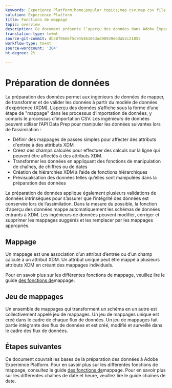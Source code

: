 ```yaml
---
keywords: Experience Platform;home;popular topics;map csv;map csv file;map csv file to xdm;map csv to xdm;ui guide;mapper;mapping;data prep;data preparation;preparing data;
solution: Experience Platform
title: Fonctions de mappage
topic: overview
description: Ce document présente l’aperçu des données dans Adobe Experience Platform.
translation-type: tm+mt
source-git-commit: db38f0666f5c945461043ad08939ebda52c21855
workflow-type: tm+mt
source-wordcount: '304'
ht-degree: 2%

---
```



# Préparation de données

La préparation des données permet aux ingénieurs de données de mapper, de transformer et de valider les données à partir du modèle de données d’expérience (XDM). L’aperçu des données s’affiche sous la forme d’une étape de &quot;mappage&quot; dans les processus d’importation de données, y compris le processus d’importation CSV. Les ingénieurs de données peuvent utiliser l’API Data Prep pour manipuler les données suivantes lors de l’assimilation :

- Définir des mappages de passes simples pour affecter des attributs d&#39;entrée à des attributs XDM
- Créez des champs calculés pour effectuer des calculs sur la ligne qui peuvent être affectés à des attributs XDM.
- Transformer les données en appliquant des fonctions de manipulation de chaînes, de chiffres ou de dates
- Création de hiérarchies XDM à l’aide de fonctions hiérarchiques
- Prévisualisation des données telles qu’elles sont manipulées dans la préparation des données

La préparation de données applique également plusieurs validations de données intrinsèques pour s’assurer que l’intégrité des données est conservée lors de l’assimilation. Dans la mesure du possible, la fonction d’aperçu des données mappe automatiquement les schémas de données entrants à XDM. Les ingénieurs de données peuvent modifier, corriger et supprimer les mappages suggérés et les remplacer par les mappages appropriés.

## Mappage

Un mappage est une association d’un attribut d’entrée ou d’un champ calculé à un attribut XDM. Un attribut unique peut être mappé à plusieurs attributs XDM en créant des mappages individuels.

Pour en savoir plus sur les différentes fonctions de mappage, veuillez lire le guide [des fonctions de](./functions.md)mappage.

## Jeu de mappages

Un ensemble de mappages qui transforment un schéma en un autre est collectivement appelé jeu de mappages. Un jeu de mappages unique est créé dans le cadre de chaque flux de données. Un jeu de mappages fait partie intégrante des flux de données et est créé, modifié et surveillé dans le cadre des flux de données.

## Étapes suivantes

Ce document couvrait les bases de la préparation des données à Adobe Experience Platform. Pour en savoir plus sur les différentes fonctions de mappage, consultez le guide [des fonctions de](./functions.md)mappage. Pour en savoir plus sur les différentes chaînes de date et heure, veuillez lire le guide [](./dates.md)chaînes de date.